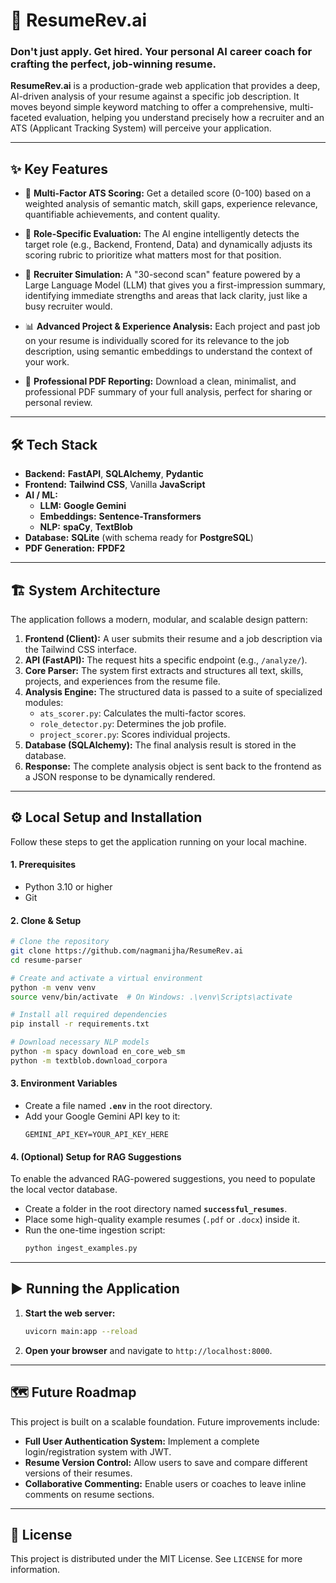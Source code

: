 
# 🚀 ResumeRev.ai

### Don't just apply. Get hired. Your personal AI career coach for crafting the perfect, job-winning resume.

**ResumeRev.ai** is a production-grade web application that provides a deep, AI-driven analysis of your resume against a specific job description. It moves beyond simple keyword matching to offer a comprehensive, multi-faceted evaluation, helping you understand precisely how a recruiter and an ATS (Applicant Tracking System) will perceive your application.

-----

## ✨ Key Features

  * 🧠 **Multi-Factor ATS Scoring:** Get a detailed score (0-100) based on a weighted analysis of semantic match, skill gaps, experience relevance, quantifiable achievements, and content quality.

  * 🎯 **Role-Specific Evaluation:** The AI engine intelligently detects the target role (e.g., Backend, Frontend, Data) and dynamically adjusts its scoring rubric to prioritize what matters most for that position.

  * 🤖 **Recruiter Simulation:** A "30-second scan" feature powered by a Large Language Model (LLM) that gives you a first-impression summary, identifying immediate strengths and areas that lack clarity, just like a busy recruiter would.

  * 📊 **Advanced Project & Experience Analysis:** Each project and past job on your resume is individually scored for its relevance to the job description, using semantic embeddings to understand the context of your work.

  * 📄 **Professional PDF Reporting:** Download a clean, minimalist, and professional PDF summary of your full analysis, perfect for sharing or personal review.

-----

## 🛠️ Tech Stack

  * **Backend:** **FastAPI**, **SQLAlchemy**, **Pydantic**
  * **Frontend:** **Tailwind CSS**, Vanilla **JavaScript**
  * **AI / ML:**
      * **LLM:** **Google Gemini**
      * **Embeddings:** **Sentence-Transformers**
      * **NLP:** **spaCy**, **TextBlob**
  * **Database:** **SQLite** (with schema ready for **PostgreSQL**)
  * **PDF Generation:** **FPDF2**

-----

## 🏗️ System Architecture

The application follows a modern, modular, and scalable design pattern:

1.  **Frontend (Client):** A user submits their resume and a job description via the Tailwind CSS interface.
2.  **API (FastAPI):** The request hits a specific endpoint (e.g., `/analyze/`).
3.  **Core Parser:** The system first extracts and structures all text, skills, projects, and experiences from the resume file.
4.  **Analysis Engine:** The structured data is passed to a suite of specialized modules:
      * `ats_scorer.py`: Calculates the multi-factor scores.
      * `role_detector.py`: Determines the job profile.
      * `project_scorer.py`: Scores individual projects.
5.  **Database (SQLAlchemy):** The final analysis result is stored in the database.
6.  **Response:** The complete analysis object is sent back to the frontend as a JSON response to be dynamically rendered.

-----

## ⚙️ Local Setup and Installation

Follow these steps to get the application running on your local machine.

#### **1. Prerequisites**

  * Python 3.10 or higher
  * Git

#### **2. Clone & Setup**

```bash
# Clone the repository
git clone https://github.com/nagmanijha/ResumeRev.ai
cd resume-parser

# Create and activate a virtual environment
python -m venv venv
source venv/bin/activate  # On Windows: .\venv\Scripts\activate

# Install all required dependencies
pip install -r requirements.txt

# Download necessary NLP models
python -m spacy download en_core_web_sm
python -m textblob.download_corpora
```

#### **3. Environment Variables**

  * Create a file named **`.env`** in the root directory.
  * Add your Google Gemini API key to it:
    ```
    GEMINI_API_KEY=YOUR_API_KEY_HERE
    ```

#### **4. (Optional) Setup for RAG Suggestions**

To enable the advanced RAG-powered suggestions, you need to populate the local vector database.

  * Create a folder in the root directory named **`successful_resumes`**.
  * Place some high-quality example resumes (`.pdf` or `.docx`) inside it.
  * Run the one-time ingestion script:
    ```bash
    python ingest_examples.py
    ```

-----

## ▶️ Running the Application

1.  **Start the web server:**
    ```bash
    uvicorn main:app --reload
    ```
2.  **Open your browser** and navigate to `http://localhost:8000`.

-----

## 🗺️ Future Roadmap

This project is built on a scalable foundation. Future improvements include:

  * **Full User Authentication System:** Implement a complete login/registration system with JWT.
  * **Resume Version Control:** Allow users to save and compare different versions of their resumes.
  * **Collaborative Commenting:** Enable users or coaches to leave inline comments on resume sections.

-----

## 📜 License

This project is distributed under the MIT License. See `LICENSE` for more information.


